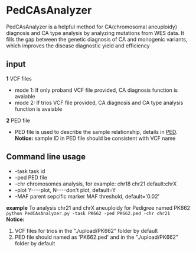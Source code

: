# PedCAsAnalyzer
PedCAsAnalyzer is a helpful method for CA(chromosomal aneuploidy) diagnosis and CA type analysis by analyzing mutations from WES data. It fills the gap between the genetic diagnosis of CA and monogenic variants, which improves the disease diagnostic yield and efficiency

## input
**1** VCF files
* mode 1: If only proband VCF file provided, CA diagnosis function is avaiable
* mode 2: If trios VCF file provided, CA diagnosis and CA type analysis function is avaiable

**2** PED file
* PED file is used to describe the sample relationship, details in [PED](https://gatk.broadinstitute.org/hc/en-us/articles/360035531972-PED-Pedigree-format).   
**Notice:** sample ID in PED file should be consistent with VCF name

## Command line usage
* -task task id
* -ped PED file
* -chr chromosomes analysis, for example: chr18 chr21 default:chrX
* -plot Y----plot, N----don't plot, default=Y
* -MAF parent sepcific marker MAF threshold, default='0.02'

**example** To analysis chr21 and chrX aneuploidy for Pedigree named PK662   
```python PedCAsAnalyzer.py -task PK662 -ped PK662.ped -chr chr21```    
**Notice:** 
1. VCF files for trios in the "./upload/PK662" folder by default
2. PED file should named as 'PK662.ped' and in the "./upload/PK662" folder by default

